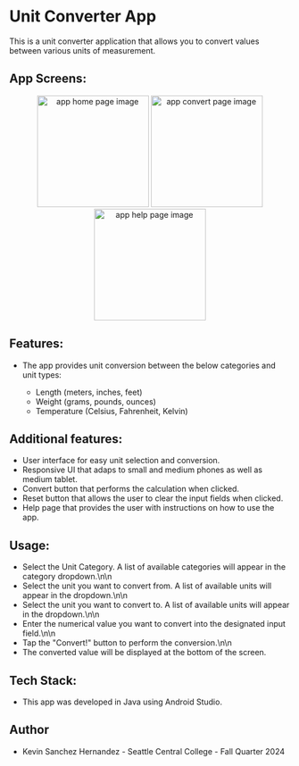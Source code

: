 <h1>Unit Converter App</h1>
<p>This is a unit converter application that allows you to convert values between various units of measurement.</p>
<h2>App Screens:</h2>
<div align="center">
  <img src="https://github.com/user-attachments/assets/17d27975-a244-4dd4-9df8-425268409dfd" alt="app home page image" style="width: 200px; height: auto;">
  <img src="https://github.com/user-attachments/assets/4dfb6695-10a2-48e3-81e3-b3f53e54acb9" alt="app convert page image" style="width: 200px; height: auto;">
  <img src="https://github.com/user-attachments/assets/b90c2961-b787-47dd-9de7-f6a722f41140" alt="app help page image" style="width: 200px; height: auto;">
</div>

<h2>Features:</h2>
<UL>
  <li>The app provides unit conversion between the below categories and unit types:</li>
  <ul>
    <LI>Length (meters, inches, feet)</LI>
    <LI>Weight (grams, pounds, ounces)</LI>
    <LI>Temperature (Celsius, Fahrenheit, Kelvin)</LI>
  </ul>
</UL>

<h2>Additional features:</h2> 
<UL>
  <LI>User interface for easy unit selection and conversion.</LI>
  <li>Responsive UI that adaps to small and medium phones as well as medium tablet.</li>
  <LI>Convert button that performs the calculation when clicked.</LI>
  <LI>Reset button that allows the user to clear the input fields when clicked.</LI>
  <LI>Help page that provides the user with instructions on how to use the app.</LI>
</UL>

<h2>Usage:</h2>
<UL>
  <LI>Select the Unit Category. A list of available categories will appear in the category dropdown.\n\n</LI>
  <LI>Select the unit you want to convert from. A list of available units will appear in the dropdown.\n\n</LI>
  <LI>Select the unit you want to convert to. A list of available units will appear in the dropdown.\n\n</LI>
  <LI>Enter the numerical value you want to convert into the designated input field.\n\n</LI>
  <LI>Tap the "Convert!" button to perform the conversion.\n\n</LI>
  <LI>The converted value will be displayed at the bottom of the screen.</LI>
</UL>   

<h2>Tech Stack:</h2>
<ul>
  <li>This app was developed in Java using Android Studio.</li>
</ul>
<h2>Author</h2>
<ul>
  <li>Kevin Sanchez Hernandez - Seattle Central College - Fall Quarter 2024</li>
</ul>
